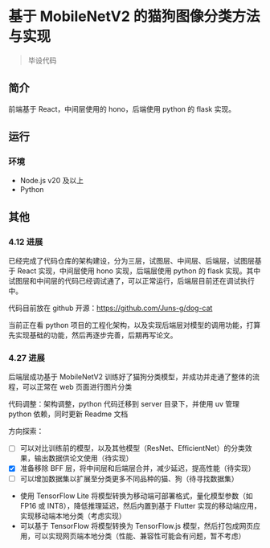 # 基于 MobileNetV2 的猫狗图像分类方法与实现

> 毕设代码

## 简介

前端基于 React，中间层使用的 hono，后端使用 python 的 flask 实现。

## 运行

### 环境

- Node.js v20 及以上
- Python

## 其他

### 4.12 进展

已经完成了代码仓库的架构建设，分为三层，试图层、中间层、后端层，试图层基于 React 实现，中间层使用 hono 实现，后端层使用 python 的 flask 实现。其中试图层和中间层的代码已经调试通了，可以正常运行，后端层目前还在调试执行中。

代码目前放在 github 开源：https://github.com/Juns-g/dog-cat

当前正在看 python 项目的工程化架构，以及实现后端层对模型的调用功能，打算先实现基础的功能，然后再逐步完善，后期再写论文。

### 4.27 进展

后端层成功基于 MobileNetV2 训练好了猫狗分类模型，并成功并走通了整体的流程，可以正常在 web 页面进行图片分类

代码调整：架构调整，python 代码迁移到 server 目录下，并使用 uv 管理 python 依赖，同时更新 Readme 文档

方向探索：

- [ ] 可以对比训练前的模型，以及其他模型（ResNet、EfficientNet）的分类效果，输出数据供论文使用（待实现）
- [x] 准备移除 BFF 层，将中间层和后端层合并，减少延迟，提高性能（待实现）
- [ ] 可以增加数据集以扩展至分类更多不同品种的猫、狗（待寻找数据集）
- 使用 TensorFlow Lite 将模型转换为移动端可部署格式，量化模型参数（如 FP16 或 INT8），降低推理延迟，然后内置到基于 Flutter 实现的移动端应用，实现移动端本地分类（考虑实现）
- 可以基于 TensorFlow 将模型转换为 TensorFlow.js 模型，然后打包成网页应用，可以实现网页端本地分类（性能、兼容性可能会有问题，暂不考虑）
